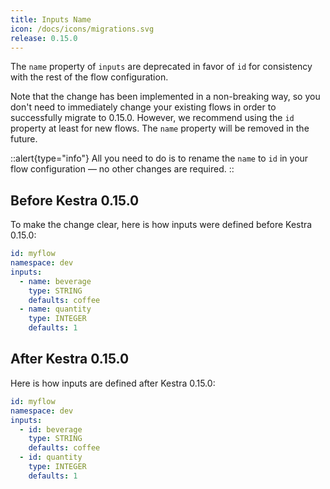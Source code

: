 ```yaml
---
title: Inputs Name
icon: /docs/icons/migrations.svg
release: 0.15.0
---
```


The `name` property of `inputs` are deprecated in favor of `id` for consistency with the rest of the flow configuration.

Note that the change has been implemented in a non-breaking way, so you don't need to immediately change your existing flows in order to successfully migrate to 0.15.0. However, we recommend using the `id` property at least for new flows. The `name` property will be removed in the future.

::alert{type="info"}
All you need to do is to rename the `name` to `id` in your flow configuration — no other changes are required.
::

## Before Kestra 0.15.0

To make the change clear, here is how inputs were defined before Kestra 0.15.0:

```yaml
id: myflow
namespace: dev
inputs:
  - name: beverage
    type: STRING
    defaults: coffee
  - name: quantity
    type: INTEGER
    defaults: 1
```

## After Kestra 0.15.0

Here is how inputs are defined after Kestra 0.15.0:

```yaml
id: myflow
namespace: dev
inputs:
  - id: beverage
    type: STRING
    defaults: coffee
  - id: quantity
    type: INTEGER
    defaults: 1
```

